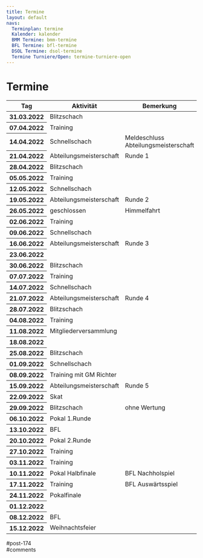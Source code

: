 ```yaml
---
title: Termine 
layout: default
navs:
  Terminplan: termine
  Kalender: kalender
  BMM Termine: bmm-termine
  BFL Termine: bfl-termine
  DSOL Termine: dsol-termine
  Termine Turniere/Open: termine-turniere-open
---
```

<div class="post-174 page type-page status-publish hentry" id="post-174">
<h1 class="entry-title">Termine</h1>
<div class="entry-content">
<style><span data-mce-type="bookmark" style="display: inline-block; width: 0px; overflow: hidden; line-height: 0;" class="mce_SELRES_start">﻿</span><!-- #content table.clean.calendar thead tr th { padding:12px; background:#e9e69d; } #content table.clean.calendar tbody tr th { background:#e9e69d; padding:8px; } #content table.clean.calendar tbody tr td { padding:8px; } #content table.clean.calendar tbody tr td.blitz { background:#f29b30; } #content table.clean.calendar tbody tr td.versammlung { background:#f23000; } #content table.clean.calendar tbody tr td.schnell { background:#9b30f2; } #content table.clean.calendar tbody tr td.training { background:#309bf2; } #content table.clean.calendar tbody tr td.abtm { background:#30f29b; } #content table.clean.calendar tbody tr td.bfl{ background:#f29b9b; } #content table.clean.calendar tbody tr td.pokal{ background:#f2f29b; } --></style>
<table class="clean calendar">
<thead>
<tr>
<th style="width: 90px;">Tag</th>
<th style="width: 180px;">Aktivität</th>
<th style="width: 280px;">Bemerkung</th>
</tr>
</thead>
<tbody>
<tr>
<th>31.03.2022</th>
<td class="blitz">Blitzschach</td>
<td></td>
</tr>
<tr>
<th>07.04.2022</th>
<td class="training">Training</td>
<td></td>
</tr>
<tr>
<th>14.04.2022</th>
<td class="schnell">Schnellschach</td>
<td>Meldeschluss Abteilungsmeisterschaft</td>
</tr>
<tr>
<th>21.04.2022</th>
<td class="abtm">Abteilungsmeisterschaft</td>
<td>Runde 1</td>
</tr>
<tr>
<th>28.04.2022</th>
<td class="blitz">Blitzschach</td>
<td></td>
</tr>
<tr>
<th>05.05.2022</th>
<td class="training">Training</td>
<td></td>
</tr>
<tr>
<th>12.05.2022</th>
<td class="schnell">Schnellschach</td>
<td></td>
</tr>
<tr>
<th>19.05.2022</th>
<td class="abtm">Abteilungsmeisterschaft</td>
<td>Runde 2</td>
</tr>
<tr>
<th>26.05.2022</th>
<td>geschlossen</td>
<td>Himmelfahrt</td>
</tr>
<tr>
<th>02.06.2022</th>
<td class="training">Training</td>
<td></td>
</tr>
<tr>
<th>09.06.2022</th>
<td class="schnell">Schnellschach</td>
<td></td>
</tr>
<tr>
<th>16.06.2022</th>
<td class="abtm">Abteilungsmeisterschaft</td>
<td>Runde 3</td>
</tr>
<tr>
<th>23.06.2022</th>
<td></td>
<td></td>
</tr>
<tr>
<th>30.06.2022</th>
<td class="blitz">Blitzschach</td>
<td></td>
</tr>
<tr>
<th>07.07.2022</th>
<td class="training">Training</td>
<td></td>
</tr>
<tr>
<th>14.07.2022</th>
<td class="schnell">Schnellschach</td>
<td></td>
</tr>
<tr>
<th>21.07.2022</th>
<td class="abtm">Abteilungsmeisterschaft</td>
<td>Runde 4</td>
</tr>
<tr>
<th>28.07.2022</th>
<td class="blitz">Blitzschach</td>
<td></td>
</tr>
<tr>
<th>04.08.2022</th>
<td class="training">Training</td>
<td></td>
</tr>
<tr>
<th>11.08.2022</th>
<td class="versammlung">Mitgliederversammlung</td>
<td></td>
</tr>
<tr>
<th>18.08.2022</th>
<td></td>
<td></td>
</tr>
<tr>
<th>25.08.2022</th>
<td class="blitz">Blitzschach</td>
<td></td>
</tr>
<tr>
<th>01.09.2022</th>
<td class="schnell">Schnellschach</td>
<td></td>
</tr>
<tr>
<th>08.09.2022</th>
<td class="training">Training mit GM Richter</td>
<td></td>
</tr>
<tr>
<th>15.09.2022</th>
<td class="abtm">Abteilungsmeisterschaft</td>
<td>Runde 5</td>
</tr>
<tr>
<th>22.09.2022</th>
<td class="versammlung">Skat</td>
<td></td>
</tr>
<tr>
<th>29.09.2022</th>
<td class="blitz">Blitzschach</td>
<td>ohne Wertung</td>
</tr>
<tr>
<th>06.10.2022</th>
<td class="pokal">Pokal 1.Runde</td>
<td></td>
</tr>
<tr>
<th>13.10.2022</th>
<td class="bfl">BFL</td>
<td></td>
</tr>
<tr>
<th>20.10.2022</th>
<td class="pokal">Pokal 2.Runde</td>
<td></td>
</tr>
<tr>
<th>27.10.2022</th>
<td class="training">Training</td>
<td></td>
</tr>
<tr>
<th>03.11.2022</th>
<td class="training">Training</td>
<td></td>
</tr>
<tr>
<th>10.11.2022</th>
<td class="pokal">Pokal Halbfinale</td>
<td class="bfl">BFL Nachholspiel</td>
</tr>
<tr>
<th>17.11.2022</th>
<td class="training">Training</td>
<td class="bfl">BFL Auswärtsspiel</td>
</tr>
<tr>
<th>24.11.2022</th>
<td class="pokal">Pokalfinale</td>
<td></td>
</tr>
<tr>
<th>01.12.2022</th>
<td></td>
<td></td>
</tr>
<tr>
<th>08.12.2022</th>
<td class="bfl">BFL</td>
<td></td>
</tr>
<tr>
<th>15.12.2022</th>
<td class="versammlung">Weihnachtsfeier</td>
<td></td>
</tr>
</tbody>
</table>
</div><!-- .entry-content -->
</div> #post-174 
<div id="comments">
</div> #comments 
